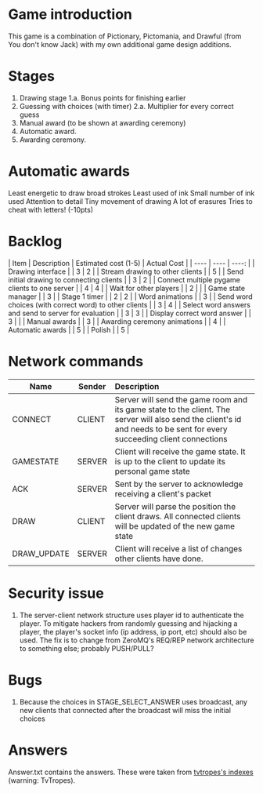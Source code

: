 # Game introduction

This game is a combination of Pictionary, Pictomania, and Drawful (from You don't know Jack) with my own additional game design additions.


# Stages
1. Drawing stage
1.a. Bonus points for finishing earlier
2. Guessing with choices (with timer)
2.a. Multiplier for every correct guess
3. Manual award (to be shown at awarding ceremony)
4. Automatic award.
5. Awarding ceremony.

# Automatic awards
Least energetic to draw
    broad strokes
Least used of ink
    Small number of ink used
Attention to detail
    Tiny movement of drawing
A lot of erasures
Tries to cheat with letters!    (-10pts)

# Backlog

| Item | Description | Estimated cost (1-5) | Actual Cost |
| ---- | ---- | ----: |
| Drawing interface | | 3 | 2 |
| Stream drawing to other clients | | 5 |
| Send initial drawing to connecting clients | | 3 | 2 |
| Connect multiple pygame clients to one server | | 4 | 4 |
| Wait for other players | | 2 |  |
| Game state manager | | 3 |
| Stage 1 timer | | 2 | 2 |
| Word animations | | 3 |
| Send word choices (with correct word) to other clients | | 3 | 4 |
| Select word answers and send to server for evaluation | | 3 | 3 |
| Display correct word answer | | 3 | |
| Manual awards | | 3 |
| Awarding ceremony animations | | 4 |
| Automatic awards | | 5 |
| Polish | | 5 |

# Network commands
| Name | Sender | Description |
| ---- | ---- | :---- |
| CONNECT | CLIENT | Server will send the game room and its game state to the client. The server will also send the client's id and needs to be sent for every succeeding client connections |
| GAMESTATE | SERVER | Client will receive the game state. It is up to the client to update its personal game state |
| ACK | SERVER | Sent by the server to acknowledge receiving a client's packet |
| DRAW | CLIENT | Server will parse the position the client draws. All connected clients will be updated of the new game state |
| DRAW_UPDATE | SERVER | Client will receive a list of changes other clients have done. |


# Security issue

1. The server-client network structure uses player id to authenticate the player. To mitigate hackers from randomly guessing and hijacking a player, the player's socket info (ip address, ip port, etc) should also be used. The fix is to change from ZeroMQ's REQ/REP network architecture to something else; probably PUSH/PULL?

# Bugs

1. Because the choices in STAGE_SELECT_ANSWER uses broadcast, any new clients that connected after the broadcast will miss the initial choices

# Answers

Answer.txt contains the answers. These were taken from [tvtropes's indexes](http://tvtropes.org/pmwiki/index_report.php) (warning: TvTropes).